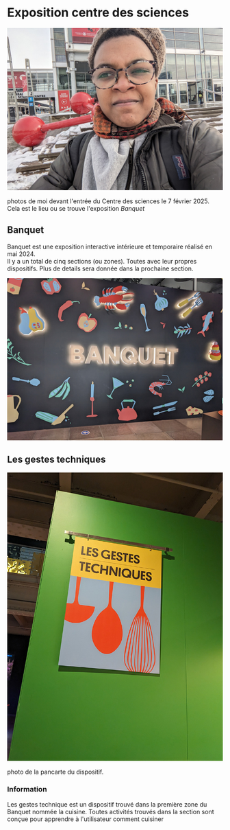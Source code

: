 # Exposition centre des sciences

![photo](/TP1/centre_des_sciences/medias/entree_centre_des_science.jpg)

photos de moi devant l'entrée du Centre des sciences le 7 février 2025. Cela est le lieu ou se trouve l'exposition *Banquet*   

## Banquet
Banquet est une exposition interactive intérieure et temporaire réalisé en mai 2024.  
Il y a un total de cinq sections (ou zones). Toutes avec leur propres dispositifs. Plus de details sera donnée dans la prochaine section.

![photo](/TP1/centre_des_sciences/medias/entree_banquet.jpg)


## Les gestes techniques

![photo](/TP1/centre_des_sciences/medias/titre.jpg)

photo de la pancarte du dispositif.

### Information
Les gestes technique est un dispositif trouvé dans la première zone du Banquet nommée la cuisine. Toutes activités trouvés dans la section sont conçue pour apprendre à l'utilisateur comment cuisiner


